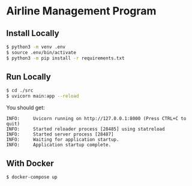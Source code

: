 # Airline Management Program

## Install Locally

```bash
$ python3 -m venv .env
$ source .env/bin/activate
$ python3 -m pip install -r requirements.txt
```

## Run Locally

```bash
$ cd ./src
$ uvicorn main:app --reload
```

You should get:
```
INFO:     Uvicorn running on http://127.0.0.1:8000 (Press CTRL+C to quit)
INFO:     Started reloader process [28485] using statreload
INFO:     Started server process [28487]
INFO:     Waiting for application startup.
INFO:     Application startup complete.
```

## With Docker
```bash
$ docker-compose up
```